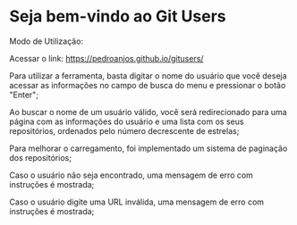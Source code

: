 # Seja bem-vindo ao Git Users
Modo de Utilização:

Acessar o link: https://pedroanjos.github.io/gitusers/

Para utilizar a ferramenta, basta digitar o nome do usuário que você deseja acessar as informações no campo de busca do menu e pressionar o botão "Enter";

Ao buscar o nome de um usuário válido, você será redirecionado para uma página com as informações do usuário e uma lista com os seus repositórios, ordenados pelo número decrescente de estrelas;

Para melhorar o carregamento, foi implementado um sistema de paginação dos repositórios;

Caso o usuário não seja encontrado, uma mensagem de erro com instruções é mostrada;

Caso o usuário digite uma URL inválida, uma mensagem de erro com instruções é mostrada;
